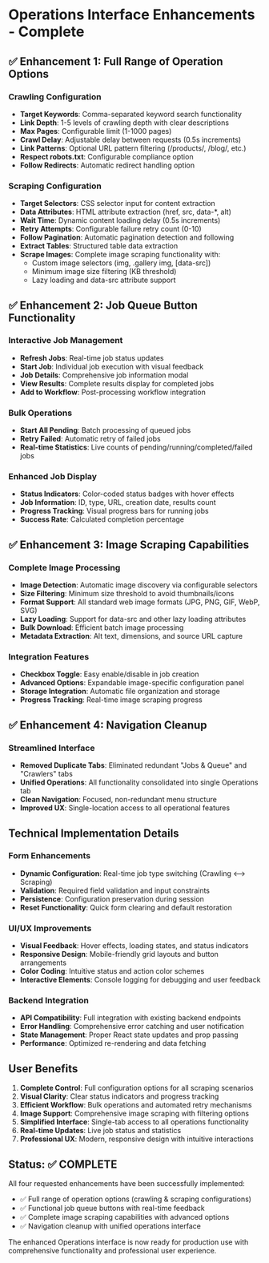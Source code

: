 # Operations Interface Enhancements - Complete

## ✅ Enhancement 1: Full Range of Operation Options

### Crawling Configuration

- **Target Keywords**: Comma-separated keyword search functionality
- **Link Depth**: 1-5 levels of crawling depth with clear descriptions
- **Max Pages**: Configurable limit (1-1000 pages)
- **Crawl Delay**: Adjustable delay between requests (0.5s increments)
- **Link Patterns**: Optional URL pattern filtering (/products/, /blog/, etc.)
- **Respect robots.txt**: Configurable compliance option
- **Follow Redirects**: Automatic redirect handling option

### Scraping Configuration

- **Target Selectors**: CSS selector input for content extraction
- **Data Attributes**: HTML attribute extraction (href, src, data-*, alt)
- **Wait Time**: Dynamic content loading delay (0.5s increments)
- **Retry Attempts**: Configurable failure retry count (0-10)
- **Follow Pagination**: Automatic pagination detection and following
- **Extract Tables**: Structured table data extraction
- **Scrape Images**: Complete image scraping functionality with:
  - Custom image selectors (img, .gallery img, [data-src])
  - Minimum image size filtering (KB threshold)
  - Lazy loading and data-src attribute support

## ✅ Enhancement 2: Job Queue Button Functionality

### Interactive Job Management

- **Refresh Jobs**: Real-time job status updates
- **Start Job**: Individual job execution with visual feedback
- **Job Details**: Comprehensive job information modal
- **View Results**: Complete results display for completed jobs
- **Add to Workflow**: Post-processing workflow integration

### Bulk Operations

- **Start All Pending**: Batch processing of queued jobs
- **Retry Failed**: Automatic retry of failed jobs
- **Real-time Statistics**: Live counts of pending/running/completed/failed jobs

### Enhanced Job Display

- **Status Indicators**: Color-coded status badges with hover effects
- **Job Information**: ID, type, URL, creation date, results count
- **Progress Tracking**: Visual progress bars for running jobs
- **Success Rate**: Calculated completion percentage

## ✅ Enhancement 3: Image Scraping Capabilities

### Complete Image Processing

- **Image Detection**: Automatic image discovery via configurable selectors
- **Size Filtering**: Minimum size threshold to avoid thumbnails/icons
- **Format Support**: All standard web image formats (JPG, PNG, GIF, WebP, SVG)
- **Lazy Loading**: Support for data-src and other lazy loading attributes
- **Bulk Download**: Efficient batch image processing
- **Metadata Extraction**: Alt text, dimensions, and source URL capture

### Integration Features

- **Checkbox Toggle**: Easy enable/disable in job creation
- **Advanced Options**: Expandable image-specific configuration panel
- **Storage Integration**: Automatic file organization and storage
- **Progress Tracking**: Real-time image scraping progress

## ✅ Enhancement 4: Navigation Cleanup

### Streamlined Interface

- **Removed Duplicate Tabs**: Eliminated redundant "Jobs & Queue" and "Crawlers" tabs
- **Unified Operations**: All functionality consolidated into single Operations tab
- **Clean Navigation**: Focused, non-redundant menu structure
- **Improved UX**: Single-location access to all operational features

## Technical Implementation Details

### Form Enhancements

- **Dynamic Configuration**: Real-time job type switching (Crawling ⟷ Scraping)
- **Validation**: Required field validation and input constraints
- **Persistence**: Configuration preservation during session
- **Reset Functionality**: Quick form clearing and default restoration

### UI/UX Improvements

- **Visual Feedback**: Hover effects, loading states, and status indicators
- **Responsive Design**: Mobile-friendly grid layouts and button arrangements
- **Color Coding**: Intuitive status and action color schemes
- **Interactive Elements**: Console logging for debugging and user feedback

### Backend Integration

- **API Compatibility**: Full integration with existing backend endpoints
- **Error Handling**: Comprehensive error catching and user notification
- **State Management**: Proper React state updates and prop passing
- **Performance**: Optimized re-rendering and data fetching

## User Benefits

1. **Complete Control**: Full configuration options for all scraping scenarios
2. **Visual Clarity**: Clear status indicators and progress tracking
3. **Efficient Workflow**: Bulk operations and automated retry mechanisms
4. **Image Support**: Comprehensive image scraping with filtering options
5. **Simplified Interface**: Single-tab access to all operations functionality
6. **Real-time Updates**: Live job status and statistics
7. **Professional UX**: Modern, responsive design with intuitive interactions

## Status: ✅ COMPLETE

All four requested enhancements have been successfully implemented:
- ✅ Full range of operation options (crawling & scraping configurations)
- ✅ Functional job queue buttons with real-time feedback
- ✅ Complete image scraping capabilities with advanced options
- ✅ Navigation cleanup with unified operations interface

The enhanced Operations interface is now ready for production use with comprehensive functionality and professional user experience.
